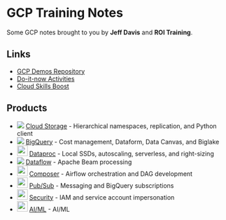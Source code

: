 # GCP Training Notes

Some GCP notes brought to you by **Jeff Davis** and **ROI Training**.

## Links

- [GCP Demos Repository](https://github.com/roitraining/gcp-demos)
- [Do-it-now Activities](https://roitraining.github.io/gcp-demos/)
- [Cloud Skills Boost](https://www.cloudskillsboost.google/)

## Products
- <img src="https://icon.icepanel.io/GCP/svg/Cloud-Storage.svg"> [Cloud Storage](cloud-storage.md) - Hierarchical namespaces, replication, and Python client
- <img src="https://icon.icepanel.io/GCP/svg/BigQuery.svg"> [BigQuery](bigquery.md) - Cost management, Dataform, Data Canvas, and Biglake
- <img src="https://icon.icepanel.io/GCP/svg/Dataproc.svg" style="width:24px"> [Dataproc](dataproc.md) - Local SSDs, autoscaling, serverless, and right-sizing
- <img src="https://icon.icepanel.io/GCP/svg/Dataflow.svg"> [Dataflow](dataflow.md) - Apache Beam processing
- <img src="https://icon.icepanel.io/GCP/svg/Cloud-Composer.svg" style="width:24px"> [Composer](composer.md) - Airflow orchestration and DAG development
- <img src="https://icon.icepanel.io/GCP/svg/PubSub.svg" style="width:24px"> [Pub/Sub](pubsub.md) - Messaging and BigQuery subscriptions
- <img src="https://icon.icepanel.io/GCP/svg/Identity-And-Access-Management.svg" style="width:24px">  [Security](security.md) - IAM and service account impersonation
- <img src="https://icon.icepanel.io/GCP/svg/Vertex-AI.svg" style="width:24px">  [AI/ML](ai.md) - AI/ML